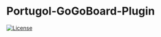 # Portugol-GoGoBoard-Plugin
[![License](https://img.shields.io/badge/License-GPL--3.0-4bc51d.svg)](https://github.com/Ailtonjr/Portugol-GoGoBoard-Plugin/blob/master/LICENSE)
